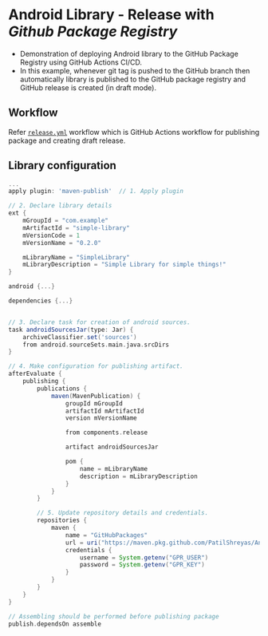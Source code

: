 # Android Library - Release with _Github Package Registry_ 

- Demonstration of deploying Android library to the GitHub Package Registry using GitHub Actions CI/CD.
- In this example, whenever git tag is pushed to the GitHub branch then automatically library is published to the GitHub package registry and GitHub release is created (in draft mode).

## Workflow

Refer [`release.yml`](/.github/workflows/release.yml) workflow which is GitHub Actions workflow for publishing package and creating draft release.
 
## Library configuration

```gradle
...
apply plugin: 'maven-publish'  // 1. Apply plugin

// 2. Declare library details
ext {
    mGroupId = "com.example"
    mArtifactId = "simple-library"
    mVersionCode = 1
    mVersionName = "0.2.0"

    mLibraryName = "SimpleLibrary"
    mLibraryDescription = "Simple Library for simple things!"
}

android {...}

dependencies {...}


// 3. Declare task for creation of android sources.
task androidSourcesJar(type: Jar) {
    archiveClassifier.set('sources')
    from android.sourceSets.main.java.srcDirs
}

// 4. Make configuration for publishing artifact.
afterEvaluate {
    publishing {
        publications {
            maven(MavenPublication) {
                groupId mGroupId
                artifactId mArtifactId
                version mVersionName

                from components.release

                artifact androidSourcesJar

                pom {
                    name = mLibraryName
                    description = mLibraryDescription
                }
            }
        }

        // 5. Update repository details and credentials.
        repositories {
            maven {
                name = "GitHubPackages"
                url = uri("https://maven.pkg.github.com/PatilShreyas/AndroidGPR")
                credentials {
                    username = System.getenv("GPR_USER")
                    password = System.getenv("GPR_KEY")
                }
            }
        }
    }
}

// Assembling should be performed before publishing package
publish.dependsOn assemble
```
